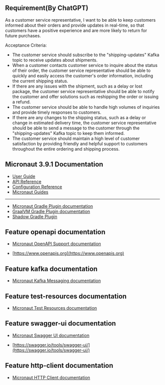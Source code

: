 ## Requirement(By ChatGPT)
As a customer service representative, I want to be able to keep customers informed about their orders and provide updates in real-time, so that customers have a positive experience and are more likely to return for future purchases.

Acceptance Criteria:

- The customer service should subscribe to the "shipping-updates" Kafka topic to receive updates about shipments.
- When a customer contacts customer service to inquire about the status of their order, the customer service representative should be able to quickly and easily access the customer's order information, including the current shipping status.
- If there are any issues with the shipment, such as a delay or lost package, the customer service representative should be able to notify the customer and offer solutions such as reshipping the order or issuing a refund.
- The customer service should be able to handle high volumes of inquiries and provide timely responses to customers.
- If there are any changes to the shipping status, such as a delay or change in estimated delivery time, the customer service representative should be able to send a message to the customer through the "shipping-updates" Kafka topic to keep them informed.
- The customer service should maintain a high level of customer satisfaction by providing friendly and helpful support to customers throughout the entire ordering and shipping process.

## Micronaut 3.9.1 Documentation

- [User Guide](https://docs.micronaut.io/3.9.1/guide/index.html)
- [API Reference](https://docs.micronaut.io/3.9.1/api/index.html)
- [Configuration Reference](https://docs.micronaut.io/3.9.1/guide/configurationreference.html)
- [Micronaut Guides](https://guides.micronaut.io/index.html)
---

- [Micronaut Gradle Plugin documentation](https://micronaut-projects.github.io/micronaut-gradle-plugin/latest/)
- [GraalVM Gradle Plugin documentation](https://graalvm.github.io/native-build-tools/latest/gradle-plugin.html)
- [Shadow Gradle Plugin](https://plugins.gradle.org/plugin/com.github.johnrengelman.shadow)
## Feature openapi documentation

- [Micronaut OpenAPI Support documentation](https://micronaut-projects.github.io/micronaut-openapi/latest/guide/index.html)

- [https://www.openapis.org](https://www.openapis.org)


## Feature kafka documentation

- [Micronaut Kafka Messaging documentation](https://micronaut-projects.github.io/micronaut-kafka/latest/guide/index.html)


## Feature test-resources documentation

- [Micronaut Test Resources documentation](https://micronaut-projects.github.io/micronaut-test-resources/latest/guide/)


## Feature swagger-ui documentation

- [Micronaut Swagger UI documentation](https://micronaut-projects.github.io/micronaut-openapi/latest/guide/index.html)

- [https://swagger.io/tools/swagger-ui/](https://swagger.io/tools/swagger-ui/)


## Feature http-client documentation

- [Micronaut HTTP Client documentation](https://docs.micronaut.io/latest/guide/index.html#httpClient)


